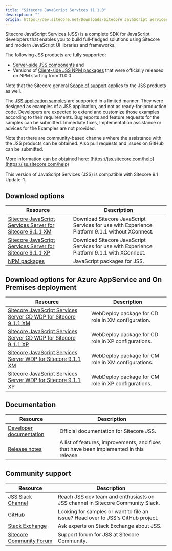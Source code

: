 ```yaml
---
title: "Sitecore JavaScript Services 11.1.0"
description: ""
origin: https://dev.sitecore.net/Downloads/Sitecore_JavaScript_Services/110/Sitecore_JavaScript_Services_1110.aspx
---
```


Sitecore JavaScript Services (JSS) is a complete SDK for JavaScript developers that enables you to build full-fledged solutions using Sitecore and modern JavaScript UI libraries and frameworks.

The following JSS products are fully supported:

-   [Server-side JSS components](/Downloads/Sitecore_JavaScript_Services) and
-   Versions of [Client-side JSS NPM packages](https://github.com/Sitecore/jss/tree/dev/packages) that were officially released on NPM starting from 11.0.0

Note that the Sitecore general [Scope of support](https://kb.sitecore.net/articles/463549#ScopeOfSupport) applies to the JSS products as well.

The [JSS application samples](https://github.com/Sitecore/jss/tree/dev/samples) are supported in a limited manner. They were designed as examples of a JSS application, and not as ready-for-production code. Developers are expected to extend and customize those examples according to their requirements. Bug reports and feature requests for the samples can be submitted. Immediate fixes, Implementation assistance or advices for the Examples are not provided.

Note that there are community-based channels where the assistance with the JSS products can be obtained. Also pull requests and issues on GitHub can be submitted.

More information can be obtained here: [https://jss.sitecore.com/help](https://jss.sitecore.com/help)

  <Alert variant='warning' mb={4}>
    <AlertIcon />
    This version of JavaScript Services (JSS) is compatible with Sitecore 9.1 Update-1.
  </Alert>
  

## Download options

 | Resource | Description |
 | --- | --- |
 | [Sitecore JavaScript Services Server for Sitecore 9.1.1 XM](https://scdp.blob.core.windows.net/downloads/Sitecore%20JavaScript%20Services/110/Sitecore%20JavaScript%20Services%201110/Secure/Sitecore%20JavaScript%20Services%20Server%20for%20Sitecore%209.1.1%20XM%2011.1.0%20rev.%20190508.zip) | Download Sitecore JavaScript Services for use with Experience Platform 9.1.1 without XConnect. |
 | [Sitecore JavaScript Services Server for Sitecore 9.1.1 XP](https://scdp.blob.core.windows.net/downloads/Sitecore%20JavaScript%20Services/110/Sitecore%20JavaScript%20Services%201110/Secure/Sitecore%20JavaScript%20Services%20Server%20for%20Sitecore%209.1.1%20XP%2011.1.0%20rev.%20190508.zip) | Download Sitecore JavaScript Services for use with Experience Platform 9.1.1 with XConnect. |
 | [NPM packages](https://www.npmjs.com/org/sitecore-jss) | JavaScript packages for JSS. |

## Download options for Azure AppService and On Premises deployment

 | Resource | Description |
 | --- | --- |
 | [Sitecore JavaScript Services Server CD WDP for Sitecore 9.1.1 XM](https://scdp.blob.core.windows.net/downloads/Sitecore%20JavaScript%20Services/110/Sitecore%20JavaScript%20Services%201110/Secure/Sitecore%20JavaScript%20Services%20Server%20for%20Sitecore%209.1.1%20XM%2011.1.0%20rev.%20190508%20CD.scwdp.zip) | WebDeploy package for CD role in XM configuration. |
 | [Sitecore JavaScript Services Server CD WDP for Sitecore 9.1.1 XP](https://scdp.blob.core.windows.net/downloads/Sitecore%20JavaScript%20Services/110/Sitecore%20JavaScript%20Services%201110/Secure/Sitecore%20JavaScript%20Services%20Server%20for%20Sitecore%209.1.1%20XP%2011.1.0%20rev.%20190508%20CD.scwdp.zip) | WebDeploy package for CD role in XP configurations. |
 | [Sitecore JavaScript Services Server WDP for Sitecore 9.1.1 XM](https://scdp.blob.core.windows.net/downloads/Sitecore%20JavaScript%20Services/110/Sitecore%20JavaScript%20Services%201110/Secure/Sitecore%20JavaScript%20Services%20Server%20for%20Sitecore%209.1.1%20XM%2011.1.0%20rev.%20190508.scwdp.zip) | WebDeploy package for CM role in XM configurations. |
 | [Sitecore JavaScript Services Server WDP for Sitecore 9.1.1 XP](https://scdp.blob.core.windows.net/downloads/Sitecore%20JavaScript%20Services/110/Sitecore%20JavaScript%20Services%201110/Secure/Sitecore%20JavaScript%20Services%20Server%20for%20Sitecore%209.1.1%20XP%2011.1.0%20rev.%20190508.scwdp.zip) | WebDeploy package for CM role in XP configurations. |

## Documentation

 | Resource | Description |
 | --- | --- |
 | [Developer documentation](https://jss.sitecore.net) | Official documentation for Sitecore JSS. |
 | [Release notes](https://jss.sitecore.net/release-notes) | A list of features, improvements, and fixes that have been implemented in this release. |

## Community support

 | Resource | Description |
 | --- | --- |
 | [JSS Slack Channel](https://sitecorechat.slack.com/messages/jss) | Reach JSS dev team and enthusiasts on JSS channel in Sitecore Community Slack. |
 | [GitHub](https://github.com/sitecore/jss) | Looking for samples or want to file an issue? Head over to JSS's GitHub project. |
 | [Stack Exchange](https://sitecore.stackexchange.com/questions/tagged/jss) | Ask experts on Stack Exchange about JSS. |
 | [Sitecore Community Forum](https://community.sitecore.net/developers/f/40) | Support forum for JSS at Sitecore Community. |